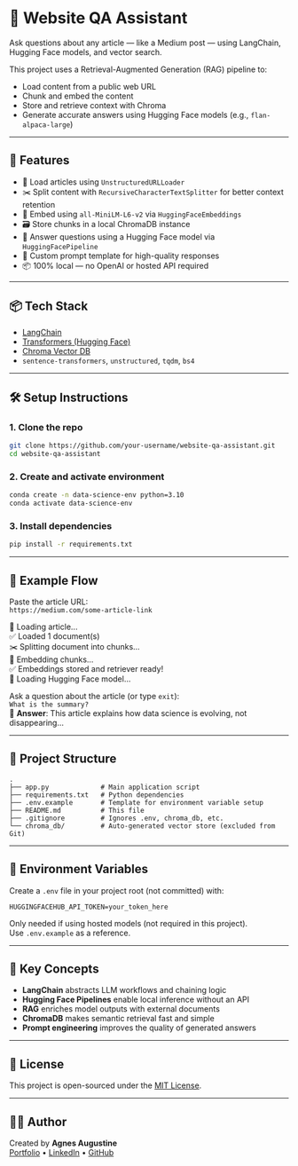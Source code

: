 # 🧾 Website QA Assistant

Ask questions about any article — like a Medium post — using LangChain, Hugging Face models, and vector search.

This project uses a Retrieval-Augmented Generation (RAG) pipeline to:
- Load content from a public web URL
- Chunk and embed the content
- Store and retrieve context with Chroma
- Generate accurate answers using Hugging Face models (e.g., `flan-alpaca-large`)

---

## 🚀 Features

- 🔗 Load articles using `UnstructuredURLLoader`  
- ✂️ Split content with `RecursiveCharacterTextSplitter` for better context retention  
- 🧠 Embed using `all-MiniLM-L6-v2` via `HuggingFaceEmbeddings`  
- 🗃 Store chunks in a local ChromaDB instance  
- 🤖 Answer questions using a Hugging Face model via `HuggingFacePipeline`  
- 📝 Custom prompt template for high-quality responses  
- 📦 100% local — no OpenAI or hosted API required  

---

## 📦 Tech Stack

- [LangChain](https://www.langchain.com/)  
- [Transformers (Hugging Face)](https://huggingface.co/docs/transformers)  
- [Chroma Vector DB](https://www.trychroma.com/)  
- `sentence-transformers`, `unstructured`, `tqdm`, `bs4`

---

## 🛠 Setup Instructions

### 1. Clone the repo
```bash
git clone https://github.com/your-username/website-qa-assistant.git
cd website-qa-assistant
```

### 2. Create and activate environment
```bash
conda create -n data-science-env python=3.10
conda activate data-science-env
```

### 3. Install dependencies
```bash
pip install -r requirements.txt
```

---

## 📘 Example Flow

Paste the article URL:  
`https://medium.com/some-article-link`

📎 Loading article...  
✅ Loaded 1 document(s)  
✂️ Splitting document into chunks...  
📐 Embedding chunks...  
✅ Embeddings stored and retriever ready!  
🤖 Loading Hugging Face model...

Ask a question about the article (or type `exit`):  
`What is the summary?`  
📖 **Answer**: This article explains how data science is evolving, not disappearing...

---

## 📁 Project Structure

```
.
├── app.py             # Main application script  
├── requirements.txt   # Python dependencies  
├── .env.example       # Template for environment variable setup  
├── README.md          # This file  
├── .gitignore         # Ignores .env, chroma_db, etc.  
└── chroma_db/         # Auto-generated vector store (excluded from Git)
```

---

## 🔐 Environment Variables

Create a `.env` file in your project root (not committed) with:

```
HUGGINGFACEHUB_API_TOKEN=your_token_here
```

Only needed if using hosted models (not required in this project).  
Use `.env.example` as a reference.

---

## 🧠 Key Concepts

- **LangChain** abstracts LLM workflows and chaining logic  
- **Hugging Face Pipelines** enable local inference without an API  
- **RAG** enriches model outputs with external documents  
- **ChromaDB** makes semantic retrieval fast and simple  
- **Prompt engineering** improves the quality of generated answers

---

## 📜 License

This project is open-sourced under the [MIT License](LICENSE).

---

## 🙋‍♀️ Author

Created by **Agnes Augustine**  
[Portfolio](https://portfolio.agnesaugustine.com/) • [LinkedIn](https://www.linkedin.com/in/agnesaugustine/) • [GitHub](https://github.com/AgnesElza)